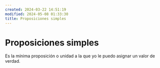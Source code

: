 ```yaml
---
created: 2024-03-22 14:51:19
modified: 2024-05-08 01:33:30
title: Proposiciones simples
---
```


# Proposiciones simples

Es la mínima proposición o unidad a la que yo le puedo asignar un valor de verdad.
